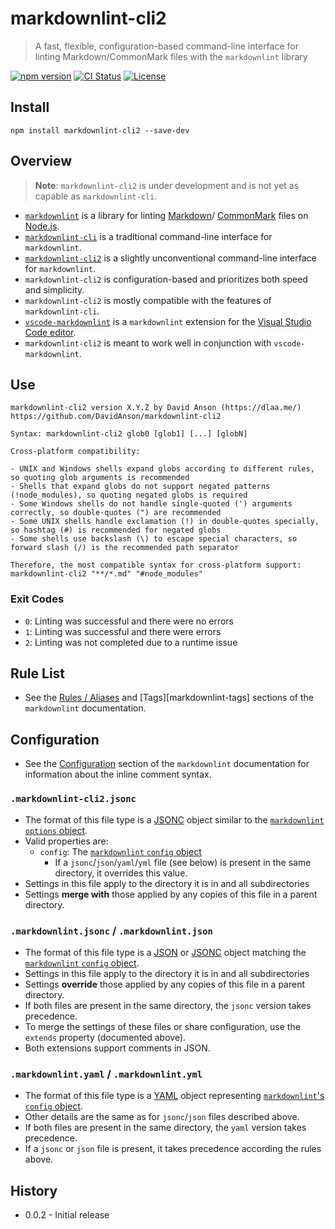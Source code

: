 # markdownlint-cli2

> A fast, flexible, configuration-based command-line interface for linting
> Markdown/CommonMark files with the `markdownlint` library

[![npm version][npm-image]][npm-url]
[![CI Status][ci-image]][ci-url]
[![License][license-image]][license-url]

## Install

```shell
npm install markdownlint-cli2 --save-dev
```

## Overview

> **Note**: `markdownlint-cli2` is under development and is not yet as capable
> as `markdownlint-cli`.

- [`markdownlint`][markdownlint] is a library for linting [Markdown][markdown]/
  [CommonMark][commonmark] files on [Node.js][nodejs].
- [`markdownlint-cli`][markdownlint-cli] is a traditional command-line interface
  for `markdownlint`.
- [`markdownlint-cli2`][markdownlint-cli2] is a slightly unconventional
  command-line interface for `markdownlint`.
- `markdownlint-cli2` is configuration-based and prioritizes both speed and
  simplicity.
- `markdownlint-cli2` is mostly compatible with the features of
  `markdownlint-cli`.
- [`vscode-markdownlint`][vscode-markdownlint] is a `markdownlint` extension for
  the [Visual Studio Code editor][vscode].
- `markdownlint-cli2` is meant to work well in conjunction with
  `vscode-markdownlint`.

## Use

```text
markdownlint-cli2 version X.Y.Z by David Anson (https://dlaa.me/)
https://github.com/DavidAnson/markdownlint-cli2

Syntax: markdownlint-cli2 glob0 [glob1] [...] [globN]

Cross-platform compatibility:

- UNIX and Windows shells expand globs according to different rules, so quoting glob arguments is recommended
- Shells that expand globs do not support negated patterns (!node_modules), so quoting negated globs is required
- Some Windows shells do not handle single-quoted (') arguments correctly, so double-quotes (") are recommended
- Some UNIX shells handle exclamation (!) in double-quotes specially, so hashtag (#) is recommended for negated globs
- Some shells use backslash (\) to escape special characters, so forward slash (/) is the recommended path separator

Therefore, the most compatible syntax for cross-platform support:
markdownlint-cli2 "**/*.md" "#node_modules"
```

### Exit Codes

- `0`: Linting was successful and there were no errors
- `1`: Linting was successful and there were errors
- `2`: Linting was not completed due to a runtime issue

## Rule List

- See the [Rules / Aliases][markdownlint-rules-aliases] and
  [Tags][markdownlint-tags] sections of the `markdownlint` documentation.

## Configuration

- See the [Configuration][markdownlint-configuration] section of the
  `markdownlint` documentation for information about the inline comment syntax.

### `.markdownlint-cli2.jsonc`

- The format of this file type is a [JSONC][jsonc] object similar to the
  [`markdownlint` `options` object][markdownlint-options].
- Valid properties are:
  - `config`: The [`markdownlint` `config` object][markdownlint-config]
    - If a `jsonc`/`json`/`yaml`/`yml` file (see below) is present in the same
      directory, it overrides this value.
- Settings in this file apply to the directory it is in and all subdirectories
- Settings **merge with** those applied by any copies of this file in a parent
  directory.

### `.markdownlint.jsonc` / `.markdownlint.json`

- The format of this file type is a [JSON][json] or [JSONC][jsonc] object
  matching the [`markdownlint` `config` object][markdownlint-config].
- Settings in this file apply to the directory it is in and all subdirectories
- Settings **override** those applied by any copies of this file in a parent
  directory.
- If both files are present in the same directory, the `jsonc` version takes
  precedence.
- To merge the settings of these files or share configuration, use the `extends`
  property (documented above).
- Both extensions support comments in JSON.

### `.markdownlint.yaml` / `.markdownlint.yml`

- The format of this file type is a [YAML][yaml] object representing
  [`markdownlint`'s `config` object][markdownlint-config].
- Other details are the same as for `jsonc`/`json` files described above.
- If both files are present in the same directory, the `yaml` version takes
  precedence.
- If a `jsonc` or `json` file is present, it takes precedence according the
  rules above.

## History

- 0.0.2 - Initial release

<!-- markdownlint-disable line-length -->

[ci-image]: https://github.com/DavidAnson/markdownlint-cli2/workflows/ci/badge.svg?branch=main
[ci-url]: https://github.com/DavidAnson/markdownlint-cli2/actions?query=branch%3Amain
[commonmark]: https://commonmark.org/
[json]: https://wikipedia.org/wiki/JSON
[jsonc]: https://code.visualstudio.com/Docs/languages/json#_json-with-comments
[license-image]: https://img.shields.io/npm/l/markdownlint-cli2.svg
[license-url]: https://opensource.org/licenses/MIT
[markdown]: https://wikipedia.org/wiki/Markdown
[markdownlint]: https://github.com/DavidAnson/markdownlint
[markdownlint-config]: https://github.com/DavidAnson/markdownlint/blob/main/README.md#optionsconfig
[markdownlint-configuration]: https://github.com/DavidAnson/markdownlint/blob/main/README.md#configuration
[markdownlint-options]: https://github.com/DavidAnson/markdownlint/blob/main/README.md#options
[markdownlint-rules-aliases]: https://github.com/DavidAnson/markdownlint/blob/main/README.md#rules--aliases
[markdownlint-rules-tags]: https://github.com/DavidAnson/markdownlint/blob/main/README.md#tags
[markdownlint-cli]: https://github.com/igorshubovych/markdownlint-cli
[markdownlint-cli2]: https://github.com/DavidAnson/markdownlint-cli2
[nodejs]: https://nodejs.org/
[npm-image]: https://img.shields.io/npm/v/markdownlint-cli2.svg
[npm-url]: https://www.npmjs.com/package/markdownlint-cli2
[vscode]: https://code.visualstudio.com/
[vscode-markdownlint]: https://marketplace.visualstudio.com/items/DavidAnson.vscode-markdownlint
[yaml]: https://wikipedia.org/wiki/YAML
